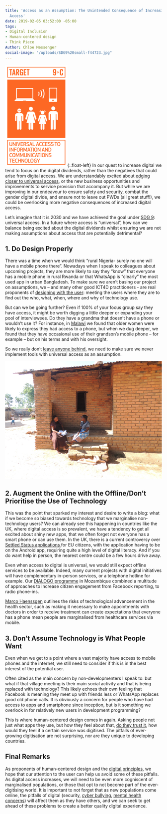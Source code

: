 ```yaml
---
title: 'Access as an Assumption: The Unintended Consequence of Increasing Digital
  Access'
date: 2019-02-05 03:52:00 -05:00
tags:
- Digital Inclusion
- Human-centered design
- Think Piece
Author: Chloe Messenger
social-image: "/uploads/SDG9%20small-f44723.jpg"
---
```


![SDG9 small.jpg](/uploads/SDG9%20small.jpg){:.float-left} In our quest to increase digital we tend to focus on the digital dividends, rather than the negatives that could arise from digital access. We are understandably excited about [edging closer to universal access](https://www.un.org/sustainabledevelopment/blog/2018/01/worlds-vulnerable-countries-track-achieve-universal-internet-access-2020-un-report/), or the new business opportunities and improvements to service provision that accompany it. But while we are improving in our endeavour to ensure safety and security, combat the gender digital divide, and ensure not to leave out PWDs (all great stuff!), we could be overlooking more negative consequences of increased digital access.

Let’s imagine that it is 2030 and we have achieved the goal under [SDG 9](https://www.un.org/sustainabledevelopment/infrastructure-industrialization/): universal access. In a future where access is “universal”, how can we balance being excited about the digital dividends whilst ensuring we are not making assumptions about access that are potentially detrimental?

<!--more-->

## 1. Do Design Properly

There was a time when we would think “rural Nigeria- surely no one will have a mobile phone there”. Nowadays when I speak to colleagues about upcoming projects, they are more likely to say they “know” that everyone has a mobile phone in rural Rwanda or that WhatsApp is “clearly” the most used app in urban Bangladesh. To make sure we aren’t basing our project on assumptions, we – and many other good ICT4D practitioners - are real proponents of [designing with the user](https://digitalprinciples.org/principle/design-with-the-user/): meeting the users where they are to find out the who, what, when, where and why of technology use.

But can we be going further? Even if 100% of your focus group say they have access, it might be worth digging a little deeper or expanding your pool of interviewees. Do they have a grandma that doesn’t have a phone or wouldn’t use it? For instance, in [Malawi](https://dai-global-digital.com/digital-insights-malawi-communication-among-rural-communities.html) we found that older women were likely to express they had access to a phone, but when we dug deeper, we found that they have occasional use of their grandson’s mobile phone – for example – but on his terms and with his oversight.

So we really don’t [leave anyone behind](https://www.gov.uk/government/publications/leaving-no-one-behind-our-promise/leaving-no-one-behind-our-promise), we need to make sure we never implement tools with universal access as an assumption.

![058- Mzimba TA Chindi_approval.jpg](/uploads/058-%20Mzimba%20TA%20Chindi_approval.jpg)

## 2. Augment the Online with the Offline/Don’t Prioritise the Use of Technology

This was the point that sparked my interest and desire to write a blog: what if we become so biased towards technology that we marginalise non-technology users?  We can already see this happening in countries like the UK, where digital access is so prevalent, we have a tendency to get all excited about shiny new apps, that we often forget not everyone has a smart phone or can use them. In the UK, there is a current controversy over [Settled Status applications ](https://www.wired.co.uk/article/brexit-app-settled-status-applications)for EU citizens, with the application having to be on the Android app, requiring quite a high level of digital literacy. And if you do want help in person, the nearest centre could be a few hours drive away.

Even when access to digital is universal, we would still expect offline services to be available. Indeed, many current projects with digital initiatives will have complementary in-person services, or a telephone hotline for example. Our [DIALOGO programme](https://dai-global-digital.com/icts-for-citizen-engagement-and-advocacy-lessons-learned-from-mozambique-dialogo.html) in Mozambique combined a multitude of approaches to increase citizen engagement from Facebook reporting, to radio phone-ins.

[Marco Haenssgen](https://www.oii.ox.ac.uk/blog/the-tyranny-of-digital-inclusion/?utm_content=buffer27318&utm_medium=social&utm_source=twitter.com&utm_campaign=buffer) outlines the risks of technological advancement in the health sector, such as making it necessary to make appointments with doctors in order to receive treatment can create expectations that everyone has a phone mean people are marginalised from healthcare services via mobile.

## 3. Don’t Assume Technology is What People Want

Even when we get to a point where a vast majority have access to mobile phones and the internet,  we still need to consider if this is in the best interest of the potential user.

Often cited as the main concern by non-developmenters I speak to: but what if that village meeting is their main social activity and that is being replaced with technology? This likely echoes their own feeling that Facebook is meaning they meet up with friends less or WhatsApp replaces good old phone calls. It is obviously a concern for people who have had access to apps and smartphone since inception, but is it something we overlook in for relatively new users in development programming?

This is where human-centered design comes in again. Asking people not just what apps they use, but how they feel about that, [do they trust it](https://dai-global-digital.com/frontier-insights-cyber-security-edition.html), how would they feel if a certain service was digitised. The pitfalls of ever-growing digitisation are not surprising, nor are they unique to developing countries.

## Final Remarks

As proponents of human-centered design and the [digital principles](https://digitalprinciples.org/), we hope that our attention to the user can help us avoid some of these pitfalls. As digital access increases, we will need to be even more cogniscent of marginalised populations, or those that opt to not become part of the ever-digitising world. It is important to not forget that as new populations come online, the pitfalls of digital (security, [cyber bullying](https://dai-global-digital.com/cyber-vawg-what-are-the-implications-for-digital-inclusion.html), [mental health concerns](https://www.theguardian.com/society/2019/feb/05/youth-unhappiness-uk-doubles-in-past-10-years)) will affect them as they have others, and we can seek to get ahead of these problems to create a better quality digital experience.